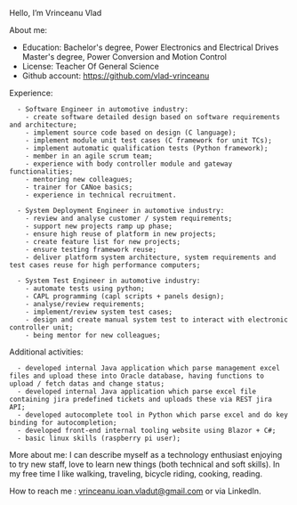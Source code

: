 Hello, I’m Vrinceanu Vlad

About me:
- Education: Bachelor's degree, Power Electronics and Electrical Drives
                       Master's degree, Power Conversion and Motion Control            
- License:   Teacher Of General Science     
- Github account: https://github.com/vlad-vrinceanu

Experience:

      - Software Engineer in automotive industry:
		- create software detailed design based on software requirements and architecture;
		- implement source code based on design (C language);
		- implement module unit test cases (C framework for unit TCs);
		- implement automatic qualification tests (Python framework);
		- member in an agile scrum team;
		- experience with body controller module and gateway functionalities;
		- mentoring new colleagues;
		- trainer for CANoe basics;
		- experience in technical recruitment.

      - System Deployment Engineer in automotive industry:
		- review and analyse customer / system requirements;
		- support new projects ramp up phase;
		- ensure high reuse of platform in new projects;
		- create feature list for new projects;
		- ensure testing framework reuse;
		- deliver platform system architecture, system requirements and test cases reuse for high performance computers;

      - System Test Engineer in automotive industry:
		- automate tests using python;
      	- CAPL programming (capl scripts + panels design);
		- analyse/review requirements;
		- implement/review system test cases;
      	- design and create manual system test to interact with electronic controller unit;
		- being mentor for new colleagues;
      
Additional activities:

      - developed internal Java application which parse management excel files and upload these into Oracle database, having functions to upload / fetch datas and change status;
      - developed internal Java application which parse excel file containing jira predefined tickets and uploads these via REST jira API;
      - developed autocomplete tool in Python which parse excel and do key binding for autocompletion;
      - developed front-end internal tooling website using Blazor + C#;
      - basic linux skills (raspberry pi user);
  
More about me: I can describe myself as a technology enthusiast enjoying to try new staff, love to learn new things (both technical and soft skills). In my free time I like walking, traveling, bicycle riding, cooking, reading.

How to reach me : vrinceanu.ioan.vladut@gmail.com or via LinkedIn.
